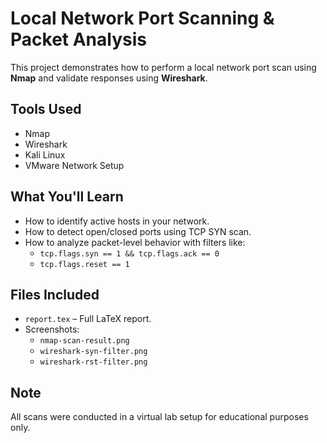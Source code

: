 # Local Network Port Scanning & Packet Analysis

This project demonstrates how to perform a local network port scan using **Nmap** and validate responses using **Wireshark**.

## Tools Used

- Nmap
- Wireshark
- Kali Linux
- VMware Network Setup

## What You'll Learn

- How to identify active hosts in your network.
- How to detect open/closed ports using TCP SYN scan.
- How to analyze packet-level behavior with filters like:
  - `tcp.flags.syn == 1 && tcp.flags.ack == 0`
  - `tcp.flags.reset == 1`

## Files Included

- `report.tex` – Full LaTeX report.
- Screenshots:
  - `nmap-scan-result.png`
  - `wireshark-syn-filter.png`
  - `wireshark-rst-filter.png`

## Note

All scans were conducted in a virtual lab setup for educational purposes only.
